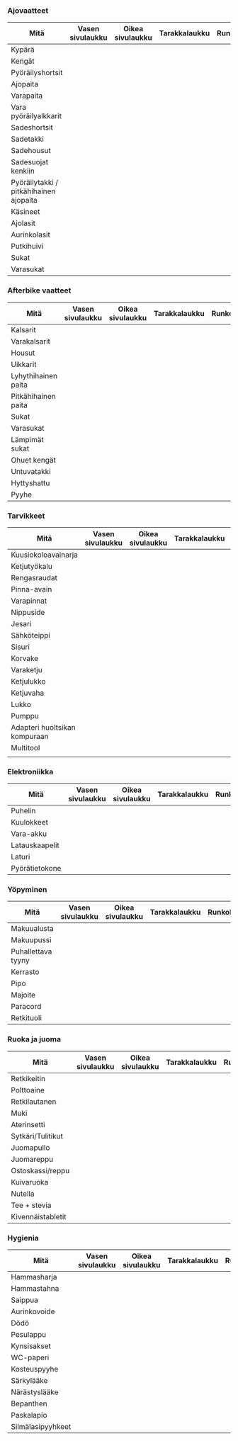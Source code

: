 ### Ajovaatteet

| Mitä                                   | Vasen sivulaukku | Oikea sivulaukku | Tarakkalaukku | Runkolaukku | Muu |
| -------------------------------------- | ---------------- | ---------------- | ------------- | ----------- | --- |
| Kypärä                                 |                  |                  |               |             |     |
| Kengät                                 |                  |                  |               |             |     |
| Pyöräilyshortsit                       |                  |                  |               |             |     |
| Ajopaita                               |                  |                  |               |             |     |
| Varapaita                              |                  |                  |               |             |     |
| Vara pyöräilyalkkarit                  |                  |                  |               |             |     |
| Sadeshortsit                           |                  |                  |               |             |     |
| Sadetakki                              |                  |                  |               |             |     |
| Sadehousut                             |                  |                  |               |             |     |
| Sadesuojat kenkiin                     |                  |                  |               |             |     |
| Pyöräilytakki / pitkähihainen ajopaita |                  |                  |               |             |     |
| Käsineet                               |                  |                  |               |             |     |
| Ajolasit                               |                  |                  |               |             |     |
| Aurinkolasit                           |                  |                  |               |             |     |
| Putkihuivi                             |                  |                  |               |             |     |
| Sukat                                  |                  |                  |               |             |     |
| Varasukat                              |                  |                  |               |             |     |
### Afterbike vaatteet

| Mitä                | Vasen sivulaukku | Oikea sivulaukku | Tarakkalaukku | Runkolaukku | Muu |
| ------------------- | ---------------- | ---------------- | ------------- | ----------- | --- |
| Kalsarit            |                  |                  |               |             |     |
| Varakalsarit        |                  |                  |               |             |     |
| Housut              |                  |                  |               |             |     |
| Uikkarit            |                  |                  |               |             |     |
| Lyhythihainen paita |                  |                  |               |             |     |
| Pitkähihainen paita |                  |                  |               |             |     |
| Sukat               |                  |                  |               |             |     |
| Varasukat           |                  |                  |               |             |     |
| Lämpimät sukat      |                  |                  |               |             |     |
| Ohuet kengät        |                  |                  |               |             |     |
| Untuvatakki         |                  |                  |               |             |     |
| Hyttyshattu         |                  |                  |               |             |     |
| Pyyhe               |                  |                  |               |             |     |
### Tarvikkeet
| Mitä                          | Vasen sivulaukku | Oikea sivulaukku | Tarakkalaukku | Runkolaukku | Muu |
| ----------------------------- | ---------------- | ---------------- | ------------- | ----------- | --- |
| Kuusiokoloavainarja           |                  |                  |               |             |     |
| Ketjutyökalu                  |                  |                  |               |             |     |
| Rengasraudat                  |                  |                  |               |             |     |
| Pinna-avain                   |                  |                  |               |             |     |
| Varapinnat                    |                  |                  |               |             |     |
| Nippuside                     |                  |                  |               |             |     |
| Jesari                        |                  |                  |               |             |     |
| Sähköteippi                   |                  |                  |               |             |     |
| Sisuri                        |                  |                  |               |             |     |
| Korvake                       |                  |                  |               |             |     |
| Varaketju                     |                  |                  |               |             |     |
| Ketjulukko                    |                  |                  |               |             |     |
| Ketjuvaha                     |                  |                  |               |             |     |
| Lukko                         |                  |                  |               |             |     |
| Pumppu                        |                  |                  |               |             |     |
| Adapteri huoltsikan kompuraan |                  |                  |               |             |     |
| Multitool                     |                  |                  |               |             |     |
|                               |                  |                  |               |             |     |
### Elektroniikka

| Mitä           | Vasen sivulaukku | Oikea sivulaukku | Tarakkalaukku | Runkolaukku | Muu |
| -------------- | ---------------- | ---------------- | ------------- | ----------- | --- |
| Puhelin        |                  |                  |               |             |     |
| Kuulokkeet     |                  |                  |               |             |     |
| Vara-akku      |                  |                  |               |             |     |
| Latauskaapelit |                  |                  |               |             |     |
| Laturi         |                  |                  |               |             |     |
| Pyörätietokone |                  |                  |               |             |     |

### Yöpyminen
| Mitä               | Vasen sivulaukku | Oikea sivulaukku | Tarakkalaukku | Runkolaukku | Muu |
| ------------------ | ---------------- | ---------------- | ------------- | ----------- | --- |
| Makuualusta        |                  |                  |               |             |     |
| Makuupussi         |                  |                  |               |             |     |
| Puhallettava tyyny |                  |                  |               |             |     |
| Kerrasto           |                  |                  |               |             |     |
| Pipo               |                  |                  |               |             |     |
| Majoite            |                  |                  |               |             |     |
| Paracord           |                  |                  |               |             |     |
| Retkituoli         |                  |                  |               |             |     |
### Ruoka ja juoma
| Mitä              | Vasen sivulaukku | Oikea sivulaukku | Tarakkalaukku | Runkolaukku | Muu |
| ----------------- | ---------------- | ---------------- | ------------- | ----------- | --- |
| Retkikeitin       |                  |                  |               |             |     |
| Polttoaine        |                  |                  |               |             |     |
| Retkilautanen     |                  |                  |               |             |     |
| Muki              |                  |                  |               |             |     |
| Aterinsetti       |                  |                  |               |             |     |
| Sytkäri/Tulitikut |                  |                  |               |             |     |
| Juomapullo        |                  |                  |               |             |     |
| Juomareppu        |                  |                  |               |             |     |
| Ostoskassi/reppu  |                  |                  |               |             |     |
| Kuivaruoka        |                  |                  |               |             |     |
| Nutella           |                  |                  |               |             |     |
| Tee + stevia      |                  |                  |               |             |     |
| Kivennäistabletit |                  |                  |               |             |     |

### Hygienia
| Mitä              | Vasen sivulaukku | Oikea sivulaukku | Tarakkalaukku | Runkolaukku | Muu |
| ----------------- | ---------------- | ---------------- | ------------- | ----------- | --- |
| Hammasharja       |                  |                  |               |             |     |
| Hammastahna       |                  |                  |               |             |     |
| Saippua           |                  |                  |               |             |     |
| Aurinkovoide      |                  |                  |               |             |     |
| Dödö              |                  |                  |               |             |     |
| Pesulappu         |                  |                  |               |             |     |
| Kynsisakset       |                  |                  |               |             |     |
| WC-paperi         |                  |                  |               |             |     |
| Kosteuspyyhe      |                  |                  |               |             |     |
| Särkylääke        |                  |                  |               |             |     |
| Närästyslääke     |                  |                  |               |             |     |
| Bepanthen         |                  |                  |               |             |     |
| Paskalapio        |                  |                  |               |             |     |
| Silmälasipyyhkeet |                  |                  |               |             |     |
